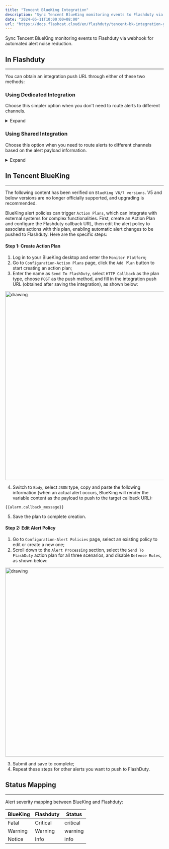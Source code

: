 ```yaml
---
title: "Tencent BlueKing Integration"
description: "Sync Tencent BlueKing monitoring events to Flashduty via webhook for automated alert noise reduction"
date: "2024-05-11T10:00:00+08:00"
url: "https://docs.flashcat.cloud/en/flashduty/tencent-bk-integration-guide"
---
```


Sync Tencent BlueKing monitoring events to Flashduty via webhook for automated alert noise reduction.

## In Flashduty
---
You can obtain an integration push URL through either of these two methods:

### Using Dedicated Integration

Choose this simpler option when you don't need to route alerts to different channels.

<details>
  <summary>Expand</summary>
  
  1. Go to Flashduty console, select **Channel**, and enter a channel's details page
  2. Select the **Integrations** tab, click **Add Integration** to enter the integration page
  3. Choose **Tencent BlueKing** integration and click **Save** to generate a card
  4. Click the generated card to view the **push URL**, copy it for later use, and you're Done
  
</details>

### Using Shared Integration

Choose this option when you need to route alerts to different channels based on the alert payload information.

<details>
  <summary>Expand</summary>
  
  1. Go to Flashduty console, select **Integration Center=>Alerts** to enter the integration selection page
  2. Select **Tencent BlueKing** integration:
        - **Integration Name**: Define a name for this integration
  3. Click **Save** and copy the newly generated **push URL** for later use
  4. Click **Create Route** to configure routing rules. You can match different alerts to different channels based on conditions, or set a default channel as a fallback and adjust as needed later
  5. Done
    
</details>

## In Tencent BlueKing
---
The following content has been verified on `BlueKing V6/7 versions`. V5 and below versions are no longer officially supported, and upgrading is recommended.

BlueKing alert policies can trigger `Action Plans`, which can integrate with external systems for complex functionalities. First, create an Action Plan and configure the Flashduty callback URL, then edit the alert policy to associate actions with this plan, enabling automatic alert changes to be pushed to Flashduty. Here are the specific steps:

#### Step 1: Create Action Plan

<div class="md-block">

1. Log in to your BlueKing desktop and enter the `Monitor Platform`;
2. Go to `Configuration-Action Plans` page, click the `Add Plan` button to start creating an action plan;
3. Enter the name as `Send To FlashDuty`, select `HTTP Callback` as the plan type, choose `POST` as the push method, and fill in the integration push URL (obtained after saving the integration), as shown below:

<img alt="drawing" width="600" src="https://download.flashcat.cloud/flashduty/integration/tencent-bk/create_package.jpg" />

4. Switch to `Body`, select `JSON` type, copy and paste the following information (when an actual alert occurs, BlueKing will render the variable content as the payload to push to the target callback URL):

```
{{alarm.callback_message}}
```

5. Save the plan to complete creation.
</div>

#### Step 2: Edit Alert Policy

<div class="md-block">

1. Go to `Configuration-Alert Policies` page, select an existing policy to edit or create a new one;
2. Scroll down to the `Alert Processing` section, select the `Send To FlashDuty` action plan for all three scenarios, and disable `Defense Rules`, as shown below:

<img alt="drawing" width="600" src="https://download.flashcat.cloud/flashduty/integration/tencent-bk/update_alert_rule.jpg" />

3. Submit and save to complete;
4. Repeat these steps for other alerts you want to push to FlashDuty.

</div>

## Status Mapping
---
<div class="md-block">

Alert severity mapping between BlueKing and Flashduty:

| BlueKing | Flashduty | Status |
| -------- | --------- | ------ |
| Fatal    | Critical  | critical |
| Warning  | Warning   | warning |
| Notice   | Info      | info |

</div>
